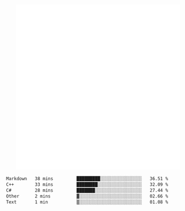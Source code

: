 <div align="center">
    <a href="https://konst.fish">
        <img src="https://raw.githubusercontent.com/konstfish/konstfish/master/fish.svg" alt="Logo" width="450"/>
    </a>
</div>

<!--START_SECTION:waka-->
```text
Markdown   38 mins         █████████░░░░░░░░░░░░░░░░   36.51 % 
C++        33 mins         ████████░░░░░░░░░░░░░░░░░   32.09 % 
C#         28 mins         ███████░░░░░░░░░░░░░░░░░░   27.44 % 
Other      2 mins          ▓░░░░░░░░░░░░░░░░░░░░░░░░   02.66 % 
Text       1 min           ▒░░░░░░░░░░░░░░░░░░░░░░░░   01.08 % 
```
<!--END_SECTION:waka-->

